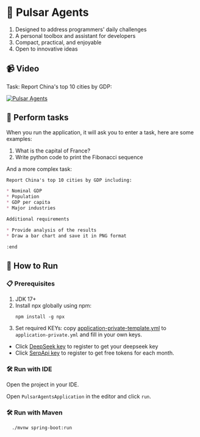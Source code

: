 # 🤖 Pulsar Agents

1. Designed to address programmers' daily challenges
2. A personal toolbox and assistant for developers
3. Compact, practical, and enjoyable
4. Open to innovative ideas

## 📹 Video

Task: Report China's top 10 cities by GDP:

[![Pulsar Agents](https://img.youtube.com/vi/G3EZpnW1tdM/0.jpg)](https://youtu.be/G3EZpnW1tdM)

## 🎯 Perform tasks

When you run the application, it will ask you to enter a task, here are some examples:

1. What is the capital of France?
2. Write python code to print the Fibonacci sequence

And a more complex task:

```markdown
Report China's top 10 cities by GDP including:

* Nominal GDP
* Population
* GDP per capita
* Major industries

Additional requirements

* Provide analysis of the results
* Draw a bar chart and save it in PNG format

:end

```

## 🚀 How to Run

### 📋 Prerequisites

1. JDK 17+
2. Install npx globally using npm:
    ```shell
    npm install -g npx
    ```
3. Set required KEYs: copy [application-private-template.yml](src/main/resources/application-private-template.yml)
   to `application-private.yml` and fill in your own keys.

* Click <a href="https://platform.deepseek.com/api_keys" target="_blank">DeepSeek key</a>
  to register to get your deepseek key
* Click <a href="https://serpapi.com/users/sign_in" target="_blank">SerpApi key</a> to register to get free
  tokens for each month.

### 🛠️ Run with IDE

Open the project in your IDE.

Open `PulsarAgentsApplication` in the editor and click `run`.

### 🛠️ Run with Maven

```shell
  ./mvnw spring-boot:run
```
